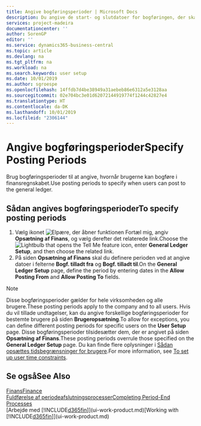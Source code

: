 ```yaml
---
title: Angive bogføringsperioder | Microsoft Docs
description: Du angive de start- og slutdatoer for bogføringen, der skal konfigureres, når brugere kan bogføre i finansregnskabet.
services: project-madeira
documentationcenter: ''
author: SorenGP
editor: ''
ms.service: dynamics365-business-central
ms.topic: article
ms.devlang: na
ms.tgt_pltfrm: na
ms.workload: na
ms.search.keywords: user setup
ms.date: 10/01/2019
ms.author: sgroespe
ms.openlocfilehash: 14ffdb7d4be38949a31aebeb86e6312a5e3128aa
ms.sourcegitcommit: 02e704bc3e01d62072144919774f1244c42827e4
ms.translationtype: HT
ms.contentlocale: da-DK
ms.lasthandoff: 10/01/2019
ms.locfileid: "2306144"
---
```

# <a name="specify-posting-periods"></a><span data-ttu-id="5f923-103">Angive bogføringsperioder</span><span class="sxs-lookup"><span data-stu-id="5f923-103">Specify Posting Periods</span></span>
<span data-ttu-id="5f923-104">Brug bogføringsperioder til at angive, hvornår brugerne kan bogføre i finansregnskabet.</span><span class="sxs-lookup"><span data-stu-id="5f923-104">Use posting periods to specify when users can post to the general ledger.</span></span>  

## <a name="to-specify-posting-periods"></a><span data-ttu-id="5f923-105">Sådan angives bogføringsperioder</span><span class="sxs-lookup"><span data-stu-id="5f923-105">To specify posting periods</span></span>
1. <span data-ttu-id="5f923-106">Vælg ikonet ![Elpære, der åbner funktionen Fortæl mig](media/ui-search/search_small.png "Fortæl mig, hvad du vil foretage dig"), angiv **Opsætning af Finans**, og vælg derefter det relaterede link.</span><span class="sxs-lookup"><span data-stu-id="5f923-106">Choose the ![Lightbulb that opens the Tell Me feature](media/ui-search/search_small.png "Tell me what you want to do") icon, enter **General Ledger Setup**, and then choose the related link.</span></span>  
2. <span data-ttu-id="5f923-107">På siden **Opsætning af Finans** skal du definere perioden ved at angive datoer i felterne **Bogf. tilladt fra** og **Bogf. tilladt til**.</span><span class="sxs-lookup"><span data-stu-id="5f923-107">On the **General Ledger Setup** page, define the period by entering dates in the **Allow Posting From** and **Allow Posting To** fields.</span></span>  

> [!NOTE]  
>   <span data-ttu-id="5f923-108">Disse bogføringsperioder gælder for hele virksomheden og alle brugere.</span><span class="sxs-lookup"><span data-stu-id="5f923-108">These posting periods apply to the company and to all users.</span></span> <span data-ttu-id="5f923-109">Hvis du vil tillade undtagelser, kan du angive forskellige bogføringsperioder for bestemte brugere på siden **Brugeropsætning**.</span><span class="sxs-lookup"><span data-stu-id="5f923-109">To allow for exceptions, you can define different posting periods for specific users on the **User Setup** page.</span></span> <span data-ttu-id="5f923-110">Disse bogføringsperioder tilsidesætter dem, der er angivet på siden **Opsætning af Finans**.</span><span class="sxs-lookup"><span data-stu-id="5f923-110">These posting periods overrule those specified on the **General Ledger Setup** page.</span></span> <span data-ttu-id="5f923-111">Du kan finde flere oplysninger i [Sådan opsættes tidsbegrænsninger for brugere](ui-how-users-permissions.md#to-set-up-user-time-constraints).</span><span class="sxs-lookup"><span data-stu-id="5f923-111">For more information, see [To set up user time constraints](ui-how-users-permissions.md#to-set-up-user-time-constraints).</span></span>

## <a name="see-also"></a><span data-ttu-id="5f923-112">Se også</span><span class="sxs-lookup"><span data-stu-id="5f923-112">See Also</span></span>
[<span data-ttu-id="5f923-113">Finans</span><span class="sxs-lookup"><span data-stu-id="5f923-113">Finance</span></span>](finance.md)  
[<span data-ttu-id="5f923-114">Fuldførelse af periodeafslutningsprocesser</span><span class="sxs-lookup"><span data-stu-id="5f923-114">Completing Period-End Processes</span></span>](year-how-complete-period-end-processes.md)  
<span data-ttu-id="5f923-115">[Arbejde med [!INCLUDE[d365fin](includes/d365fin_md.md)]](ui-work-product.md)</span><span class="sxs-lookup"><span data-stu-id="5f923-115">[Working with [!INCLUDE[d365fin](includes/d365fin_md.md)]](ui-work-product.md)</span></span>

